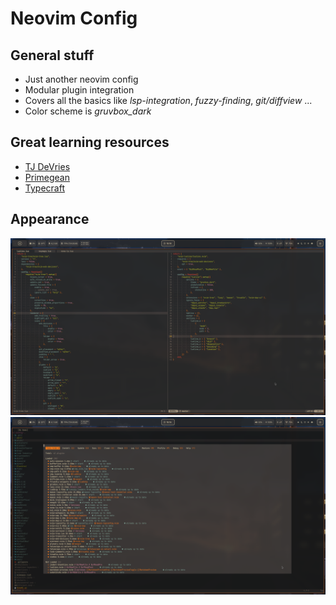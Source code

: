 # Neovim Config

## General stuff

- Just another neovim config
- Modular plugin integration
- Covers all the basics like *lsp-integration*, *fuzzy-finding*, *git/diffview* ...
- Color scheme is *gruvbox_dark*

## Great learning resources

- [TJ DeVries](https://www.youtube.com/@teej_dv)
- [Primegean](https://www.youtube.com/@ThePrimeTimeagen)
- [Typecraft](https://www.youtube.com/@typecraft_dev)

## Appearance

![Screenshot_004-1](res/Screenshot_004-1.png)
![Screenshot_004-2](res/Screenshot_004-2.png)
